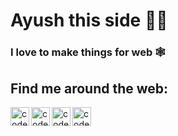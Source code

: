  
#  **Ayush** this side 👨‍💻 



### I love to make things for web 🕸



## Find me around the web:

[<img align="left" alt="codeSTACKr.com" width="30px" src="https://img.icons8.com/color/96/000000/globe--v1.png"/>][website] 
[<img align="left" alt="codeSTACKr | LinkedIn" width="30px" src="https://img.icons8.com/color/96/000000/linkedin.png" />][linkedin] 
[<img align="left" alt="codeSTACKr | Instagram" width="30px" src="https://img.icons8.com/color/96/000000/instagram-new--v1.png" />][instagram] 
[<img align="left" alt="codeSTACKr | Instagram" width="30px"  src="https://img.icons8.com/color/96/000000/twitter.png" />][twitter] 

<br />


[website]: https://ayushguptaa.com/
[instagram]: https://www.instagram.com/ayushgptaa/
[linkedin]: https://www.linkedin.com/in/ayush-gupta-54a855139/
[twitter]:https://twitter.com/ayushgptaa/

